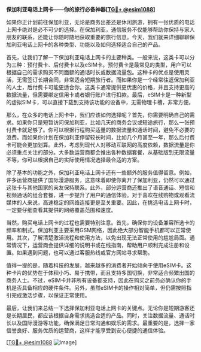 **保加利亚电话上网卡——你的旅行必备神器[[TG💪+ @esim1088](https://t.me/s/esim1088)]**

如果你正计划前往保加利亚，无论是商务出差还是休闲旅游，拥有一张优质的电话上网卡绝对是必不可少的选择。在保加利亚，通信服务不仅能够帮助你保持与家人朋友的联系，还能让你随时随地获取重要的旅行信息。今天，我们就来详细聊聊保加利亚电话上网卡的各种类型、功能以及如何选择适合自己的产品。

首先，让我们了解一下保加利亚电话上网卡的主要种类。一般来说，这类卡可以分为三种：预付费卡、后付费卡以及eSIM卡。预付费卡是最常见的类型，用户可以根据自己的需求购买不同面额的通话时长或数据流量包。这种卡的优点是使用灵活，无需签订长期合同，非常适合短期旅行者。而如果你是一个经常往返保加利亚的人士，后付费卡可能更适合你。这类卡通常提供更优惠的价格，并且支持更高的数据流量，但需要绑定信用卡或者银行账户进行扣款。最后，eSIM卡是一种新型的虚拟SIM卡，可以直接下载到支持该功能的设备中，无需物理卡槽，非常方便。

那么，在众多的电话上网卡中，我们应该如何选择呢？首先，你需要明确自己的需求。如果你只是短暂访问保加利亚，比如几天的商务会议或短途旅行，那么一张预付费卡就足够了。你可以根据行程购买适量的数据流量和通话时间，避免不必要的浪费。而如果你计划在保加利亚停留较长时间，比如几个月甚至一年，那么后付费卡可能会更加划算。此外，考虑到现代人对移动互联网的高度依赖，数据流量是你必须重点关注的部分。大多数运营商都会推出各种数据套餐，从基础版到无限流量不等，你可以根据自己的实际使用情况选择最合适的方案。

除了基本的功能之外，保加利亚电话上网卡还有一些额外的服务值得留意。例如，许多运营商提供了国际漫游服务，这意味着即使你离开了保加利亚，仍然可以通过这张卡与其他国家的亲友保持联系。此外，部分运营商还推出了语音通话、短信和视频通话的组合套餐，进一步提升了用户的通信体验。对于喜欢在线购物或观看流媒体的人来说，高速稳定的网络连接更是至关重要。因此，在挑选电话上网卡时，一定要仔细查看其提供的网络覆盖范围和速度。

当然，购买电话上网卡的过程也需要特别注意。首先，确保你的设备兼容所选卡的频率和制式。保加利亚主要采用GSM网络，因此绝大部分智能手机都可以正常使用。其次，了解清楚激活流程和使用方法，以免出现无法正常使用的尴尬局面。通常情况下，运营商会提供详细的说明书或在线指南，帮助用户顺利完成注册和设置。如果遇到问题，也可以通过客服热线或官方网站寻求帮助。

值得一提的是，随着科技的发展，越来越多的消费者开始倾向于使用eSIM卡。这种卡片的优势在于体积小巧、易于携带，而且支持多国切换，非常适合频繁出国的商务人士。不过，eSIM卡并非所有设备都支持，因此在购买之前务必确认你的手机是否具备相应的硬件条件。另外，虽然eSIM卡的操作相对简单，但仍需按照指引完成激活步骤，以保证正常使用。

最后，让我们来总结一下选择保加利亚电话上网卡的关键点。无论你是短期游客还是长期居民，都应该根据自身需求挑选合适的产品。同时，关注数据流量、通话时长以及国际漫游等功能，确保满足日常沟通和娱乐的需求。最重要的是，选择一家信誉良好、服务优质的运营商，这样才能享受到安心便捷的通信体验。

[[TG💪+ @esim1088](https://t.me/s/esim1088) ![Image](https://i.postimg.cc/4NQfJmqS/Snipaste-2025-05-13-00-14-12.png)]
